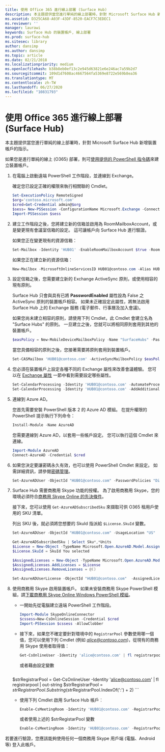 ```yaml
---
title: 使用 Office 365 進行線上部署 (Surface Hub)
description: 本主題提供當您進行單純的線上部署時，針對 Microsoft Surface Hub 新增裝置帳戶的指示。
ms.assetid: D325CA68-A03F-43DF-8520-EACF7C3EDEC1
ms.reviewer: ''
manager: laurawi
keywords: Surface Hub 的裝置帳戶, 線上部署
ms.prod: surface-hub
ms.sitesec: library
author: dansimp
ms.author: dansimp
ms.topic: article
ms.date: 02/21/2018
ms.localizationpriority: medium
ms.openlocfilehash: b38b8eb0ef13c2e945d63821e6e246ac7a59b2d7
ms.sourcegitcommit: 109d1d7608ac4667564fa5369e8722e569b8ea36
ms.translationtype: MT
ms.contentlocale: zh-TW
ms.lasthandoff: 06/27/2020
ms.locfileid: "10831793"
---
```

# 使用 Office 365 進行線上部署 (Surface Hub)


本主題提供當您進行單純的線上部署時，針對 Microsoft Surface Hub 新增裝置帳戶的指示。

如果您是進行單純的線上 (O365) 部署，則可[使用提供的 PowerShell 指令碼](appendix-a-powershell-scripts-for-surface-hub.md#create-os356-ps-scripts)來建立裝置帳戶。 

1. 在電腦上啟動遠端 PowerShell 工作階段，並連線到 Exchange。

   確定您已設定正確的權限來執行相關聯的 Cmdlet。

   ```PowerShell
   Set-ExecutionPolicy RemoteSigned
   $org='contoso.microsoft.com'
   $cred=Get-Credential admin@$org
   $sess= New-PSSession -ConfigurationName Microsoft.Exchange -ConnectionUri https://outlook.office365.com/powershell-liveid/ -Credential $cred -Authentication Basic -AllowRedirection
   Import-PSSession $sess
   ```

2. 建立工作階段之後，您將建立新的信箱並啟用為 RoomMailboxAccount，或是變更現有會議室信箱的設定。 這可讓帳戶向 Surface Hub 進行驗證。

   如果您正在變更現有的資源信箱：

   ```PowerShell
   Set-Mailbox -Identity 'HUB01' -EnableRoomMailboxAccount $true -RoomMailboxPassword (ConvertTo-SecureString -String <password> -AsPlainText -Force)
   ```

   如果您正在建立新的資源信箱：

   ```PowerShell
   New-Mailbox -MicrosoftOnlineServicesID HUB01@contoso.com -Alias HUB01 -Name "Hub-01" -Room -EnableRoomMailboxAccount $true -RoomMailboxPassword (ConvertTo-SecureString -String <password> -AsPlainText -Force)
   ```

3. 設定信箱之後，您需要建立新的 Exchange ActiveSync 原則，或使用相容的現有原則。

   Surface Hub 只會與具有已將 **PasswordEnabled** 屬性設為 False 之 ActiveSync 原則的裝置帳戶相容。 如果未正確設定此屬性，將無法啟用 Surface Hub 上的 Exchange 服務 (電子郵件、行事曆及加入會議)。

   如果您尚未建立相容的原則，請使用下列 Cmdlet，此 Cmdlet 會建立名為 "Surface Hubs" 的原則。 一旦建立之後，您就可以將相同原則套用到其他的裝置帳戶。

   ```PowerShell
   $easPolicy = New-MobileDeviceMailboxPolicy -Name "SurfaceHubs" -PasswordEnabled $false -AllowNonProvisionableDevices $True
   ```

   當您具備相容的原則之後，您接著需要將原則套用到裝置帳戶。

   ```PowerShell
   Set-CASMailbox 'HUB01@contoso.com' -ActiveSyncMailboxPolicy $easPolicy.Id
   ```

4. 您必須在裝置帳戶上設定各種不同的 Exchange 屬性來改善會議體驗。 您可以在 [Exchange 屬性](exchange-properties-for-surface-hub-device-accounts.md) 一節中看到需要設定哪些屬性。

   ```PowerShell
   Set-CalendarProcessing -Identity 'HUB01@contoso.com' -AutomateProcessing AutoAccept -AddOrganizerToSubject $false –AllowConflicts $false –DeleteComments $false -DeleteSubject $false -RemovePrivateProperty $false
   Set-CalendarProcessing -Identity 'HUB01@contoso.com' -AddAdditionalResponse $true -AdditionalResponse "This is a Surface Hub room!"
   ```

5. 連線到 Azure AD。
    
   您首先需要安裝 PowerShell 版本 2 的 Azure AD 模組。 在提升權限的 PowerShell 提示執行下列命令：
    
   ```PowerShell
   Install-Module -Name AzureAD
   ```
   您需要連線到 Azure AD，以套用一些帳戶設定。 您可以執行這個 Cmdlet 來連線。

   ```PowerShell
   Import-Module AzureAD
   Connect-AzureAD -Credential $cred
   ```

6. 如果您決定要讓密碼永久有效，也可以使用 PowerShell Cmdlet 來設定。 如需詳細資訊，請參閱[密碼管理](password-management-for-surface-hub-device-accounts.md)。

   ```PowerShell
   Set-AzureADUser -ObjectId "HUB01@contoso.com" -PasswordPolicies "DisablePasswordExpiration"
   ```

7. Surface Hub 需要商務用 Skype 功能的授權。 為了啟用商務用 Skype，您的環境必須符合[商務用 Skype Online 的先決條件](hybrid-deployment-surface-hub-device-accounts.md#skype-for-business-online)。
   
   接下來，您可以使用 `Get-AzureADSubscribedSku` 來擷取可供 O365 租用戶使用的 SKU 清單。

   列出 SKU 後，就必須將您想要的 SkuId 指派給 `$License.SkuId` 變數。

   ```PowerShell
   Set-AzureADUser -ObjectId "HUB01@contoso.com" -UsageLocation "US"
    
   Get-AzureADSubscribedSku | Select Sku*,*Units
   $License = New-Object -TypeName Microsoft.Open.AzureAD.Model.AssignedLicense
   $License.SkuId = SkuId You selected 
    
   $AssignedLicenses = New-Object -TypeName Microsoft.Open.AzureAD.Model.AssignedLicenses
   $AssignedLicenses.AddLicenses = $License
   $AssignedLicenses.RemoveLicenses = @()
    
   Set-AzureADUserLicense -ObjectId "HUB01@contoso.com"  -AssignedLicenses $AssignedLicenses
   ```

8. 使用商務用 Skype 啟用裝置帳戶。
   如果未安裝商務用 Skype PowerShell 模組，請[下載商務用 Skype Online Windows PowerShell 模組](https://www.microsoft.com/download/details.aspx?id=39366)。 

   - 一開始先從電腦建立遠端 PowerShell 工作階段。

     ```PowerShell
     Import-Module SkypeOnlineConnector  
     $cssess=New-CsOnlineSession -Credential $cred  
     Import-PSSession $cssess -AllowClobber
     ```

   - 接下來，如果您不確定要針對環境中的 `RegistrarPool` 參數使用哪一個值，您可以使用下列 Cmdlet (例如 <em>alice@contoso.com</em>)，從現有的商務用 Skype 使用者取得值：

       ```PowerShell
       Get-CsOnlineUser -Identity 'alice@contoso.com' | fl registrarpool
       ```
       或者藉由設定變數
        
       ```PowerShell
    $strRegistrarPool = Get-CsOnlineUser -Identity 'alice@contoso.com' | fl registrarpool | out-string
    $strRegistrarPool = $strRegistrarPool.Substring($strRegistrarPool.IndexOf(':') + 2)
       ```
        
   - 使用下列 Cmdlet 啟用 Surface Hub 帳戶︰
      
       ```PowerShell
       Enable-CsMeetingRoom -Identity 'HUB01@contoso.com' -RegistrarPool yourRegistrarPool -SipAddressType EmailAddress
       ```
        
       或者使用上述的 $strRegistarPool 變數
        
       ```PowerShell
       Enable-CsMeetingRoom -Identity 'HUB01@contoso.com' -RegistrarPool $strRegistrarPool -SipAddressType EmailAddress
       ```

若要進行驗證，您應該能夠使用任何一個商務用 Skype 用戶端 (電腦、Android 等) 登入此帳戶。





